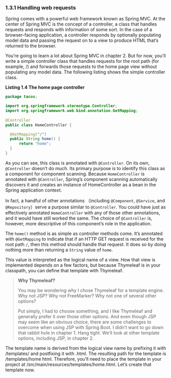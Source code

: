 ### 1.3.1 Handling web requests

Spring comes with a powerful web framework known as Spring MVC. At the center of Spring MVC is the concept of a controller, a class that handles requests and responds with information of some sort. In the case of a browser-facing application, a controller responds by optionally populating model data and passing the request on to a view to
produce HTML that’s returned to the browser.

You’re going to learn a lot about Spring MVC in chapter 2. But for now, you’ll write a simple controller class that handles requests for the root path (for example, /) and forwards those requests to the home page view without populating any model data. The following listing shows the simple controller class.

**Listing 1.4 The home page controller**

```java
package tacos;

import org.springframework.stereotype.Controller;
import org.springframework.web.bind.annotation.GetMapping;
​
@Controller
public class HomeController {

  @GetMapping("/")
  public String home() {
      return "home";
  }
}
```

As you can see, this class is annotated with `@Controller`. On its own, `@Controller` doesn’t do much. Its primary purpose is to identify this class as a component for component scanning. Because `HomeController` is annotated with `@Controller`, Spring’s component scanning automatically discovers it and creates an instance of HomeController as a bean in the Spring application context.

In fact, a handful of other annotations （including `@Component`, `@Service`, and `@Repository`）serve a purpose similar to `@Controller`. You could have just as effectively annotated `HomeController` with any of those other annotations, and it would have still worked the same. The choice of `@Controller` is, however, more descriptive of this component’s role in the application.

The `home()` method is as simple as controller methods come. It’s annotated with `@GetMapping`  to indicate that if an HTTP GET request is received for the root path `/`, then this method should handle that request. It does so by doing nothing more than returning a `String` value of `home`. 

This value is interpreted as the logical name of a view. How that view is implemented depends on a few factors, but because Thymeleaf is in your classpath, you can define that template with Thymeleaf.

>**Why Thymeleaf?**
>
>You may be wondering why I chose Thymeleaf for a template engine. Why not JSP? Why not FreeMarker? Why not one of several other options?
>
>Put simply, I had to choose something, and I like Thymeleaf and generally prefer it over those other options. And even though JSP may seem like an obvious choice, there are some challenges to overcome when using JSP with Spring Boot. I didn’t want to go down that rabbit hole in chapter 1. Hang tight. We’ll look at other template options, including JSP, in chapter 2.

The template name is derived from the logical view name by prefixing it with /templates/ and postfixing it with .html. The resulting path for the template is /templates/home html. Therefore, you’ll need to place the template in your project at /src/main/resources/templates/home.html. Let’s create that template now.

